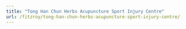 ```yaml
---
title: "Tong Han Chun Herbs Acupuncture Sport Injury Centre"
url: /fitzroy/tong-han-chun-herbs-acupuncture-sport-injury-centre/
---
```

